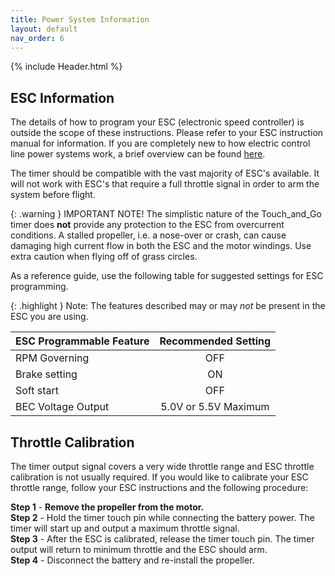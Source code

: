 ```yaml
---
title: Power System Information
layout: default
nav_order: 6
---
```


{% include Header.html %}

## ESC Information ##

The details of how to program your ESC (electronic speed controller) is outside the scope of these instructions.  Please refer to your ESC instruction manual for information.  If you are completely new to how electric control line power systems work, a brief overview can be found [here][1].

The timer should be compatible with the vast majority of ESC's available.  It will not work with ESC's that require a full throttle signal in order to arm the system before flight.

{: .warning }
IMPORTANT NOTE! The simplistic nature of the Touch_and_Go timer does **not** provide any protection to the ESC from overcurrent conditions. A stalled propeller, i.e. a nose-over or crash, can cause damaging high current flow in both the ESC and the motor windings. Use extra caution when flying off of grass circles.

As a reference guide, use the following table for suggested settings for ESC programming.

{: .highlight }
Note: The features described may or may *not* be present in the ESC you are using.

| ESC Programmable Feature | Recommended Setting |
| --- | :---: |
| RPM Governing | OFF |
| Brake setting | ON |
| Soft start | OFF |
| BEC Voltage Output | 5.0V or 5.5V Maximum |

## Throttle Calibration ##

The timer output signal covers a very wide throttle range and ESC throttle calibration is not usually required.  If you would like to calibrate your ESC throttle range, follow your ESC instructions and the following procedure:

**Step 1** - **Remove the propeller from the motor.**<br>
**Step 2** - Hold the timer touch pin while connecting the battery power.  The timer will start up and output a maximum throttle signal.<br>
**Step 3** - After the ESC is calibrated, release the timer touch pin.  The timer output will return to minimum throttle and the ESC should arm.<br>
**Step 4** - Disconnect the battery and re-install the propeller.



[1]: https://circuitflyer.com/electric%20power%20system%20101.html
